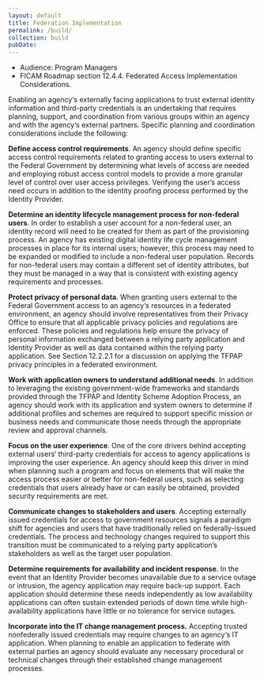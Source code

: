 ```yaml
---
layout: default
title: Federation Implementation
permalink: /build/
collection: build
pubDate: 
---
```


- Audience: Program Managers
- FICAM Roadmap section 12.4.4. Federated Access Implementation Considerations.

Enabling an agency‘s externally facing applications to trust external identity information and
third-party credentials is an undertaking that requires planning, support, and coordination from
various groups within an agency and with the agency‘s external partners. Specific planning and
coordination considerations include the following:

<i class="fa fa-check-square-o"></i> **Define access control requirements**. An agency should define specific access control
requirements related to granting access to users external to the Federal Government by
determining what levels of access are needed and employing robust access control
models to provide a more granular level of control over user access privileges.
Verifying the user‘s access need occurs in addition to the identity proofing process
performed by the Identity Provider.

<i class="fa fa-check-square-o"></i> **Determine an identity lifecycle management process for non-federal users**. In order
to establish a user account for a non-federal user, an identity record will need to be
created for them as part of the provisioning process. An agency has existing digital identity life cycle management processes in
place for its internal users; however, this process may need to be expanded or modified to
include a non-federal user population. Records for non-federal users may contain a
different set of identity attributes, but they must be managed in a way that is consistent
with existing agency requirements and processes.

<i class="fa fa-check-square-o"></i> **Protect privacy of personal data**. When granting users external to the Federal
Government access to an agency‘s resources in a federated environment, an agency
should involve representatives from their Privacy Office to ensure that all applicable
privacy policies and regulations are enforced. These policies and regulations help ensure
the privacy of personal information exchanged between a relying party application and
Identity Provider as well as data contained within the relying party application. See
Section 12.2.2.1 for a discussion on applying the TFPAP privacy principles in a federated
environment.

<i class="fa fa-check-square-o"></i> **Work with application owners to understand additional needs**. In addition to
leveraging the existing government-wide frameworks and standards provided through the
TFPAP and Identity Scheme Adoption Process, an agency should work with its
application and system owners to determine if additional profiles and schemes are
required to support specific mission or business needs and communicate those needs
through the appropriate review and approval channels.

<i class="fa fa-check-square-o"></i> **Focus on the user experience**. One of the core drivers behind accepting external users‘
third-party credentials for access to agency applications is improving the user experience.
An agency should keep this driver in mind when planning such a program and focus on
elements that will make the access process easier or better for non-federal users, such as
selecting credentials that users already have or can easily be obtained, provided security
requirements are met.

<i class="fa fa-check-square-o"></i> **Communicate changes to stakeholders and users**. Accepting externally issued
credentials for access to government resources signals a paradigm shift for agencies and
users that have traditionally relied on federally-issued credentials. The process and
technology changes required to support this transition must be communicated to a relying
party application‘s stakeholders as well as the target user population.

<i class="fa fa-check-square-o"></i> **Determine requirements for availability and incident response**. In the event that an
Identity Provider becomes unavailable due to a service outage or intrusion, the agency
application may require back-up support. Each application should determine these needs
independently as low availability applications can often sustain extended periods of down
time while high-availability applications have little or no tolerance for service outages.

<i class="fa fa-check-square-o"></i> **Incorporate into the IT change management process.** Accepting trusted nonfederally
issued credentials may require changes to an agency‘s IT application. When
planning to enable an application to federate with external parties an agency should
evaluate any necessary procedural or technical changes through their established change
management processes.














